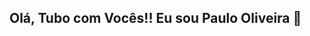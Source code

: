 ## Olá, Tubo com Vocês!! Eu sou Paulo Oliveira 👋

<!--
**PauloOliveira-CAD/PauloOliveira-CAD** is a ✨ _special_ ✨ repository because its `README.md` (this file) appears on your GitHub profile.

Here are some ideas to get you started:

- 🔭 Sou Especialista em Computação Gráfica...
- 🌱 No Momente estou estudando Ruby para Sketchup e dxf com Python ...
- 👯 I’m looking to collaborate on ...
- 🤔 I’m looking for help with ...
- 💬 Ask me about ...
- 📫 How to reach me: ...
- 😄 Pronouns: ...
- ⚡ Fun fact: ...
-->
